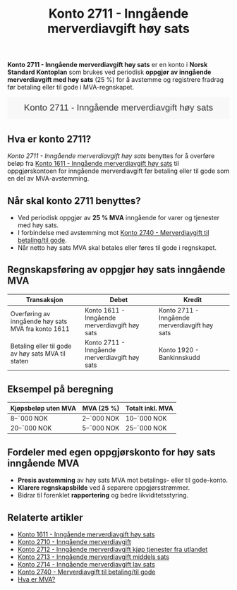 ﻿---
title: "Konto 2711 - Inngående merverdiavgift høy sats"
meta_title: "2711-inngaaende-merverdiavgift-hoy-sats"
meta_description: '**Konto 2711 - Inngående merverdiavgift høy sats** er en konto i **Norsk Standard Kontoplan** som brukes ved periodisk **oppgjør av inngående merverdiavgift...'
slug: 2711-inngaaende-merverdiavgift-hoy-sats
type: blog
layout: pages/single
---

**Konto 2711 - Inngående merverdiavgift høy sats** er en konto i **Norsk Standard Kontoplan** som brukes ved periodisk **oppgjør av inngående merverdiavgift med høy sats** (25 %) for å avstemme og registrere fradrag før betaling eller til gode i MVA-regnskapet.

![Illustrasjon av konto 2711 Inngående merverdiavgift høy sats](2711-inngaaende-merverdiavgift-hoy-sats-image.svg)

## Hva er konto 2711?

*Konto 2711 - Inngående merverdiavgift høy sats* benyttes for å overføre beløp fra [Konto 1611 - Inngående merverdiavgift høy sats](/blogs/kontoplan/1611-inngaaende-merverdiavgift-hoy-sats "Konto 1611 - Inngående merverdiavgift høy sats") til oppgjørskontoen for inngående merverdiavgift før betaling eller til gode som en del av MVA-avstemming.

## Når skal konto 2711 benyttes?

* Ved periodisk oppgjør av **25 % MVA** inngående for varer og tjenester med høy sats.
* I forbindelse med avstemming mot [Konto 2740 - Merverdiavgift til betaling/til gode](/blogs/kontoplan/2740-merverdiavgift-til-betaling-til-gode "Konto 2740 - Merverdiavgift til betaling/til gode").
* Når netto høy sats MVA skal betales eller føres til gode i regnskapet.

## Regnskapsføring av oppgjør høy sats inngående MVA

| Transaksjon                                         | Debet                                           | Kredit                                          |
|-----------------------------------------------------|-------------------------------------------------|-------------------------------------------------|
| Overføring av inngående høy sats MVA fra konto 1611  | Konto 1611 - Inngående merverdiavgift høy sats   | Konto 2711 - Inngående merverdiavgift høy sats   |
| Betaling eller til gode av høy sats MVA til staten  | Konto 2711 - Inngående merverdiavgift høy sats   | Konto 1920 - Bankinnskudd                        |

## Eksempel på beregning

| Kjøpsbeløp uten MVA | MVA (25 %) | Totalt inkl. MVA |
|---------------------|------------|------------------|
| 8–¯000 NOK           | 2–¯000 NOK  | 10–¯000 NOK       |
| 20–¯000 NOK          | 5–¯000 NOK  | 25–¯000 NOK       |

## Fordeler med egen oppgjørskonto for høy sats inngående MVA

* **Presis avstemming** av høy sats MVA mot betalings- eller til gode-konto.
* **Klarere regnskapsbilde** ved å separere oppgjørsstrømmer.
* Bidrar til forenklet **rapportering** og bedre likviditetsstyring.

## Relaterte artikler

* [Konto 1611 - Inngående merverdiavgift høy sats](/blogs/kontoplan/1611-inngaaende-merverdiavgift-hoy-sats "Konto 1611 - Inngående merverdiavgift høy sats")
* [Konto 2710 - Inngående merverdiavgift](/blogs/kontoplan/2710-inngaaende-merverdiavgift "Konto 2710 - Inngående merverdiavgift")
* [Konto 2712 - Inngående merverdiavgift kjøp tjenester fra utlandet](/blogs/kontoplan/2712-inngaaende-merverdiavgift-kjop-tjen-fra-utlandet "Konto 2712 - Inngående merverdiavgift kjøp tjenester fra utlandet")
* [Konto 2713 - Inngående merverdiavgift middels sats](/blogs/kontoplan/2713-inngaaende-merverdiavgift-middels-sats "Konto 2713 - Inngående merverdiavgift middels sats")
* [Konto 2714 - Inngående merverdiavgift lav sats](/blogs/kontoplan/2714-inngaaende-merverdiavgift-lav-sats "Konto 2714 - Inngående merverdiavgift lav sats")
* [Konto 2740 - Merverdiavgift til betaling/til gode](/blogs/kontoplan/2740-merverdiavgift-til-betaling-til-gode "Konto 2740 - Merverdiavgift til betaling/til gode")
* [Hva er MVA?](/blogs/regnskap/hva-er-moms-mva "Hva er MVA? MVA-regnskapsføring og merverdiavgift")






